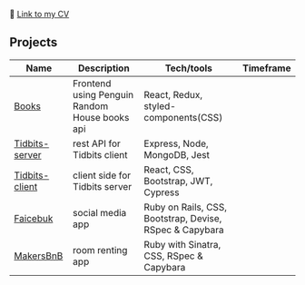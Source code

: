 💾 [Link to my CV](https://github.com/mat-diak/githubCV)

## Projects

| Name                         | Description       | Tech/tools        | Timeframe |
| ---------------------------- | ----------------- | ----------------- | --------- |
| [Books](https://github.com/mat-diak/books) | Frontend using Penguin Random House books api | React, Redux, styled-components(CSS) |
| [Tidbits-server](https://github.com/mat-diak/tidbits-server) | rest API for Tidbits client | Express, Node, MongoDB, Jest  |
| [Tidbits-client](https://github.com/mat-diak/tidbits-client) | client side for Tidbits server | React, CSS, Bootstrap, JWT, Cypress |
| [Faicebuk](https://github.com/mat-diak/Faicebuk) | social media app | Ruby on Rails, CSS, Bootstrap, Devise, RSpec & Capybara |
| [MakersBnB](https://github.com/mat-diak/MakersBnb) | room renting app | Ruby with Sinatra, CSS, RSpec & Capybara |

<!--
**mat-diak/mat-diak** is a ✨ _special_ ✨ repository because its `README.md` (this file) appears on your GitHub profile.

Here are some ideas to get you started:

- 🔭 I’m currently working on ...
- 🌱 I’m currently learning ...
- 👯 I’m looking to collaborate on ...
- 🤔 I’m looking for help with ...
- 💬 Ask me about ...
- 📫 How to reach me: ...
- 😄 Pronouns: ...
- ⚡ Fun fact: ...
-->

